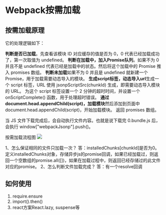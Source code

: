 # Webpack按需加载

## 按需加载原理
它的处理逻辑如下：

**判断是否已加载**。先查看该模块 ID 对应缓存的值是否为 0，0 代表已经加载成功了，第一次取值为 undefined。
**判断在加载中，加入Promise队列**。如果不为 0 并且不是 undefined 代表已经是加载中的状态。然后将这个加载中的 Promise 推入 promises 数组。
**判断未加载**如果不为 0 并且是 undefined 就新建一个 Promise，用于加载需要动态导入的模块。
**生成script标签，动态导入url**生成一个 script 标签，URL 使用 jsonpScriptSrc(chunkId) 生成，即需要动态导入模块的 URL。
为这个 script 标签设置一个 2 分钟的超时时间，并设置一个 onScriptComplete() 函数，用于处理超时错误。
**通过document.head.appendChild(script)，加载模块**然后添加到页面中 document.head.appendChild(script)，开始加载模块。
返回 promises 数组。

当 JS 文件下载完成后，会自动执行文件内容。也就是说下载完 0.bundle.js 后，会执行 window["webpackJsonp"].push()。

按需加载流程图
![](https://blog-1253253332.cos.ap-guangzhou.myqcloud.com/images/按需加载.png)

1、怎么保证相同的文件只加载一次？
答：installedChunks[chunkId]是否为0。定义installedChunks对象，存储异步js的promise回调，如果已经加载过，则返回一个空数组的promise.all([])，如果在加载过程中，则返回已经存储过的此文件对应的promise。
2、怎么判断文件加载完成？
答：有一个resolve回调

## 如何使用

1. require.ensure
2. import().then()
3. react方案React.lazy, suspense等
